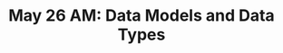 ---
title: 'May 26 AM: Data Models and Data Types'
description:
  'what I just said'
prev: /chapter8
next: null
type: chapter
id: 9
---